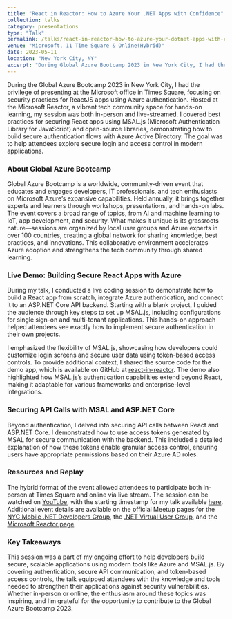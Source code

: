 ```yaml
---
title: "React in Reactor: How to Azure Your .NET Apps with Confidence"
collection: talks
category: presentations
type: "Talk"
permalink: /talks/react-in-reactor-how-to-azure-your-dotnet-apps-with-confidence
venue: "Microsoft, 11 Time Square & Online(Hybrid)"
date: 2023-05-11
location: "New York City, NY"
excerpt: "During Global Azure Bootcamp 2023 in New York City, I had the opportunity to present a comprehensive talk at Microsoft’s Times Square office, focusing on securing React applications with Azure Authentication using MSAL.js and related open-source libraries. This hybrid event, which was also live-streamed on YouTube, featured a live demo where I built a React app from scratch and implemented Azure-based authentication. In the demo, I showcased how to integrate MSAL.js to ensure robust security and seamlessly connect the React app with an ASP.NET Core API. The session emphasized best practices in cloud security for modern web applications and engaged both in-person and remote attendees with practical, hands-on examples."
---
```


During the Global Azure Bootcamp 2023 in New York City, I had the privilege of presenting at the Microsoft office in Times Square, focusing on security practices for ReactJS apps using Azure authentication. Hosted at the Microsoft Reactor, a vibrant tech community space for hands-on learning, my session was both in-person and live-streamed. I covered best practices for securing React apps using MSAL.js (Microsoft Authentication Library for JavaScript) and open-source libraries, demonstrating how to build secure authentication flows with Azure Active Directory. The goal was to help attendees explore secure login and access control in modern applications.

### About Global Azure Bootcamp
Global Azure Bootcamp is a worldwide, community-driven event that educates and engages developers, IT professionals, and tech enthusiasts on Microsoft Azure’s expansive capabilities. Held annually, it brings together experts and learners through workshops, presentations, and hands-on labs. The event covers a broad range of topics, from AI and machine learning to IoT, app development, and security. What makes it unique is its grassroots nature—sessions are organized by local user groups and Azure experts in over 100 countries, creating a global network for sharing knowledge, best practices, and innovations. This collaborative environment accelerates Azure adoption and strengthens the tech community through shared learning.

### Live Demo: Building Secure React Apps with Azure
During my talk, I conducted a live coding session to demonstrate how to build a React app from scratch, integrate Azure authentication, and connect it to an ASP.NET Core API backend. Starting with a blank project, I guided the audience through key steps to set up MSAL.js, including configurations for single sign-on and multi-tenant applications. This hands-on approach helped attendees see exactly how to implement secure authentication in their own projects.

I emphasized the flexibility of MSAL.js, showcasing how developers could customize login screens and secure user data using token-based access controls. To provide additional context, I shared the source code for the demo app, which is available on GitHub at [react-in-reactor](https://github.com/codehippie1/react-in-reactor). The demo also highlighted how MSAL.js’s authentication capabilities extend beyond React, making it adaptable for various frameworks and enterprise-level integrations.

### Securing API Calls with MSAL and ASP.NET Core
Beyond authentication, I delved into securing API calls between React and ASP.NET Core. I demonstrated how to use access tokens generated by MSAL for secure communication with the backend. This included a detailed explanation of how these tokens enable granular access control, ensuring users have appropriate permissions based on their Azure AD roles.

### Resources and Replay
The hybrid format of the event allowed attendees to participate both in-person at Times Square and online via live stream. The session can be watched on [YouTube](https://www.youtube.com/watch?v=L_f9EOLN4Eo), with the starting timestamp for my talk available [here](https://www.youtube.com/live/L_f9EOLN4Eo?si=oUImlgW7J6pquwR9&t=7056). Additional event details are available on the official Meetup pages for the [NYC Mobile .NET Developers Group](https://www.meetup.com/nycmobiledev/events/293409928/), the [.NET Virtual User Group](https://www.meetup.com/dotnet-virtual-user-group/events/293412627/), and the [Microsoft Reactor page](https://developer.microsoft.com/en-us/reactor/events/19211/).

### Key Takeaways
This session was a part of my ongoing effort to help developers build secure, scalable applications using modern tools like Azure and MSAL.js. By covering authentication, secure API communication, and token-based access controls, the talk equipped attendees with the knowledge and tools needed to strengthen their applications against security vulnerabilities. Whether in-person or online, the enthusiasm around these topics was inspiring, and I’m grateful for the opportunity to contribute to the Global Azure Bootcamp 2023.